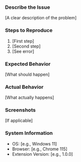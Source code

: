 ### Describe the Issue
[A clear description of the problem]

### Steps to Reproduce
1. [First step]
2. [Second step]
3. [See error]

### Expected Behavior
[What should happen]

### Actual Behavior
[What actually happens]

### Screenshots
[If applicable]

### System Information
- OS: [e.g., Windows 11]
- Browser: [e.g., Chrome 115]
- Extension Version: [e.g., 1.0.0]
